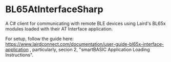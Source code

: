 # BL65AtInterfaceSharp
A C# client for communicating with remote BLE devices using Laird's BL65x modules loaded with their AT Interface application.

For setup, follow the guide here: https://www.lairdconnect.com/documentation/user-guide-bl65x-interface-application , particularly, secion 2, "smartBASIC Application Loading Instructions". 


